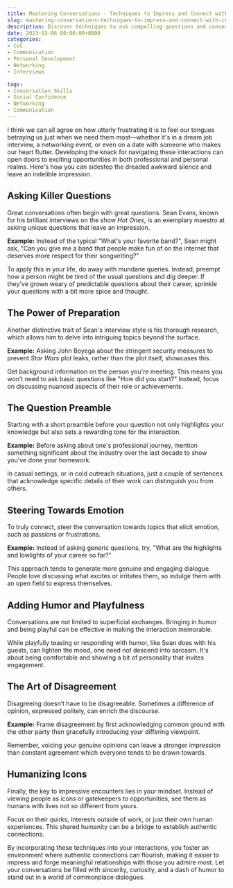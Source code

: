 ```yaml
---
title: Mastering Conversations - Techniques to Impress and Connect with Influence
slug: mastering-conversations-techniques-to-impress-and-connect-with-influence
description: Discover techniques to ask compelling questions and connect on a personal level to impress those you admire in professional and personal settings.
date: 2023-03-06 00:00:00+0000
categories:
- CoC
- Communication
- Personal Development
- Networking
- Interviews

tags:
- Conversation Skills
- Social Confidence
- Networking
- Communication 
---
```


I think we can all agree on how utterly frustrating it is to feel our tongues betraying us just when we need them most—whether it's in a dream job interview, a networking event, or even on a date with someone who makes our heart flutter. Developing the knack for navigating these interactions can open doors to exciting opportunities in both professional and personal realms. Here's how you can sidestep the dreaded awkward silence and leave an indelible impression.

## Asking Killer Questions

Great conversations often begin with great questions. Sean Evans, known for his brilliant interviews on the show *Hot Ones*, is an exemplary maestro at asking unique questions that leave an impression.

**Example:** Instead of the typical "What's your favorite band?", Sean might ask, "Can you give me a band that people make fun of on the internet that deserves more respect for their songwriting?"

To apply this in your life, do away with mundane queries. Instead, preempt how a person might be tired of the usual questions and dig deeper. If they've grown weary of predictable questions about their career, sprinkle your questions with a bit more spice and thought.

## The Power of Preparation

Another distinctive trait of Sean's interview style is his thorough research, which allows him to delve into intriguing topics beyond the surface.

**Example:** Asking John Boyega about the stringent security measures to prevent *Star Wars* plot leaks, rather than the plot itself, showcases this.

Get background information on the person you're meeting. This means you won’t need to ask basic questions like "How did you start?" Instead, focus on discussing nuanced aspects of their role or achievements.

## The Question Preamble

Starting with a short preamble before your question not only highlights your knowledge but also sets a rewarding tone for the interaction.

**Example:** Before asking about one's professional journey, mention something significant about the industry over the last decade to show you've done your homework.

In casual settings, or in cold outreach situations, just a couple of sentences that acknowledge specific details of their work can distinguish you from others.

## Steering Towards Emotion

To truly connect, steer the conversation towards topics that elicit emotion, such as passions or frustrations.

**Example:** Instead of asking generic questions, try, "What are the highlights and lowlights of your career so far?"

This approach tends to generate more genuine and engaging dialogue. People love discussing what excites or irritates them, so indulge them with an open field to express themselves.

## Adding Humor and Playfulness

Conversations are not limited to superficial exchanges. Bringing in humor and being playful can be effective in making the interaction memorable.

While playfully teasing or responding with humor, like Sean does with his guests, can lighten the mood, one need not descend into sarcasm. It's about being comfortable and showing a bit of personality that invites engagement.

## The Art of Disagreement

Disagreeing doesn’t have to be disagreeable. Sometimes a difference of opinion, expressed politely, can enrich the discourse.

**Example:** Frame disagreement by first acknowledging common ground with the other party then gracefully introducing your differing viewpoint.

Remember, voicing your genuine opinions can leave a stronger impression than constant agreement which everyone tends to be drawn towards.

## Humanizing Icons

Finally, the key to impressive encounters lies in your mindset. Instead of viewing people as icons or gatekeepers to opportunities, see them as humans with lives not so different from yours.

Focus on their quirks, interests outside of work, or just their own human experiences. This shared humanity can be a bridge to establish authentic connections.

By incorporating these techniques into your interactions, you foster an environment where authentic connections can flourish, making it easier to impress and forge meaningful relationships with those you admire most. Let your conversations be filled with sincerity, curiosity, and a dash of humor to stand out in a world of commonplace dialogues.
